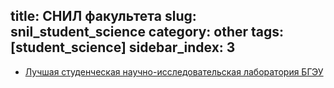 title: СНИЛ факультета
slug: snil_student_science
category: other
tags: [student_science]
sidebar_index: 3
---

- [Лучшая студенческая научно-исследовательская лаборатория БГЭУ](http://nir.bseu.by/scientific/study/konkurs_SNIL.htm )